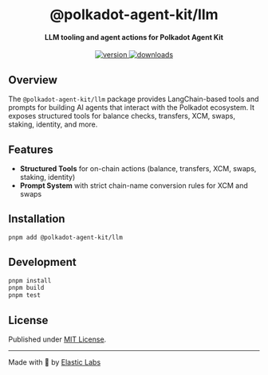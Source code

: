 <div align="center">
  <h1 align="center">@polkadot-agent-kit/llm</h1>
  <h4 align="center">LLM tooling and agent actions for Polkadot Agent Kit</h4>
  <p align="center">
    <a href="https://npmjs.com/package/@polkadot-agent-kit/llm">
      <img alt="version" src="https://img.shields.io/npm/v/@polkadot-agent-kit/llm?style=flat-square" />
    </a>
    <a href="https://npmjs.com/package/@polkadot-agent-kit/llm">
      <img alt="downloads" src="https://img.shields.io/npm/dm/@polkadot-agent-kit/llm?style=flat-square" />
    </a>
  </p>
</div>

## Overview

The `@polkadot-agent-kit/llm` package provides LangChain-based tools and prompts for building AI agents that interact with the Polkadot ecosystem. It exposes structured tools for balance checks, transfers, XCM, swaps, staking, identity, and more.

## Features

- **Structured Tools** for on-chain actions (balance, transfers, XCM, swaps, staking, identity)
- **Prompt System** with strict chain-name conversion rules for XCM and swaps

## Installation

```bash
pnpm add @polkadot-agent-kit/llm
```

## Development

```bash
pnpm install
pnpm build
pnpm test
```


## License

Published under [MIT License](https://github.com/elasticlabs-org/polkadot-agent-kit/blob/main/LICENSE).

---

Made with 💛 by [Elastic Labs](https://elasticlabs.org/)


